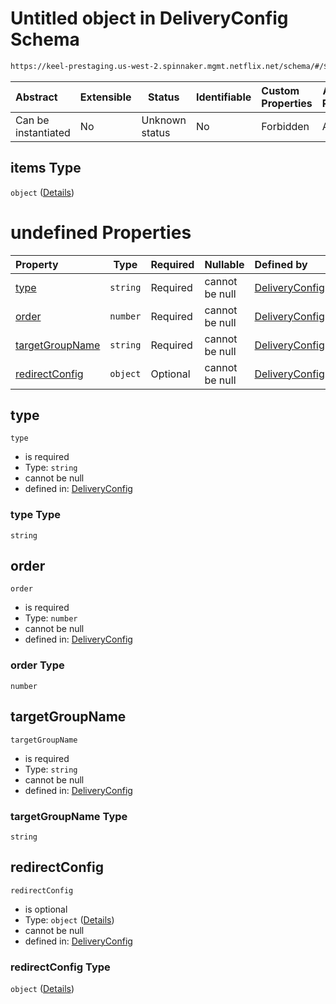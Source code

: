 # Untitled object in DeliveryConfig Schema

```txt
https://keel-prestaging.us-west-2.spinnaker.mgmt.netflix.net/schema/#/$defs/Rule/properties/actions/items
```




| Abstract            | Extensible | Status         | Identifiable | Custom Properties | Additional Properties | Access Restrictions | Defined In                                                    |
| :------------------ | ---------- | -------------- | ------------ | :---------------- | --------------------- | ------------------- | ------------------------------------------------------------- |
| Can be instantiated | No         | Unknown status | No           | Forbidden         | Allowed               | none                | [keel.schema.json\*](keel.schema.json "open original schema") |

## items Type

`object` ([Details](keel-defs-action.md))

# undefined Properties

| Property                            | Type     | Required | Nullable       | Defined by                                                                                                                                                                            |
| :---------------------------------- | -------- | -------- | -------------- | :------------------------------------------------------------------------------------------------------------------------------------------------------------------------------------ |
| [type](#type)                       | `string` | Required | cannot be null | [DeliveryConfig](keel-defs-action-properties-type.md "https&#x3A;//keel-prestaging.us-west-2.spinnaker.mgmt.netflix.net/schema/#/$defs/Action/properties/type")                       |
| [order](#order)                     | `number` | Required | cannot be null | [DeliveryConfig](keel-defs-action-properties-order.md "https&#x3A;//keel-prestaging.us-west-2.spinnaker.mgmt.netflix.net/schema/#/$defs/Action/properties/order")                     |
| [targetGroupName](#targetGroupName) | `string` | Required | cannot be null | [DeliveryConfig](keel-defs-action-properties-targetgroupname.md "https&#x3A;//keel-prestaging.us-west-2.spinnaker.mgmt.netflix.net/schema/#/$defs/Action/properties/targetGroupName") |
| [redirectConfig](#redirectConfig)   | `object` | Optional | cannot be null | [DeliveryConfig](keel-defs-redirectconfig.md "https&#x3A;//keel-prestaging.us-west-2.spinnaker.mgmt.netflix.net/schema/#/$defs/Action/properties/redirectConfig")                     |

## type




`type`

-   is required
-   Type: `string`
-   cannot be null
-   defined in: [DeliveryConfig](keel-defs-action-properties-type.md "https&#x3A;//keel-prestaging.us-west-2.spinnaker.mgmt.netflix.net/schema/#/$defs/Action/properties/type")

### type Type

`string`

## order




`order`

-   is required
-   Type: `number`
-   cannot be null
-   defined in: [DeliveryConfig](keel-defs-action-properties-order.md "https&#x3A;//keel-prestaging.us-west-2.spinnaker.mgmt.netflix.net/schema/#/$defs/Action/properties/order")

### order Type

`number`

## targetGroupName




`targetGroupName`

-   is required
-   Type: `string`
-   cannot be null
-   defined in: [DeliveryConfig](keel-defs-action-properties-targetgroupname.md "https&#x3A;//keel-prestaging.us-west-2.spinnaker.mgmt.netflix.net/schema/#/$defs/Action/properties/targetGroupName")

### targetGroupName Type

`string`

## redirectConfig




`redirectConfig`

-   is optional
-   Type: `object` ([Details](keel-defs-redirectconfig.md))
-   cannot be null
-   defined in: [DeliveryConfig](keel-defs-redirectconfig.md "https&#x3A;//keel-prestaging.us-west-2.spinnaker.mgmt.netflix.net/schema/#/$defs/Action/properties/redirectConfig")

### redirectConfig Type

`object` ([Details](keel-defs-redirectconfig.md))
